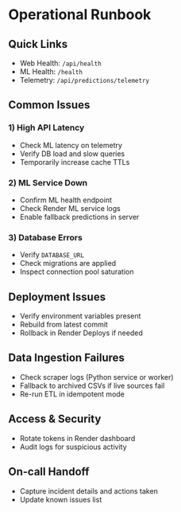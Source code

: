 # Operational Runbook

## Quick Links
- Web Health: `/api/health`
- ML Health: `/health`
- Telemetry: `/api/predictions/telemetry`

## Common Issues

### 1) High API Latency
- Check ML latency on telemetry
- Verify DB load and slow queries
- Temporarily increase cache TTLs

### 2) ML Service Down
- Confirm ML health endpoint
- Check Render ML service logs
- Enable fallback predictions in server

### 3) Database Errors
- Verify `DATABASE_URL`
- Check migrations are applied
- Inspect connection pool saturation

## Deployment Issues
- Verify environment variables present
- Rebuild from latest commit
- Rollback in Render Deploys if needed

## Data Ingestion Failures
- Check scraper logs (Python service or worker)
- Fallback to archived CSVs if live sources fail
- Re-run ETL in idempotent mode

## Access & Security
- Rotate tokens in Render dashboard
- Audit logs for suspicious activity

## On-call Handoff
- Capture incident details and actions taken
- Update known issues list
